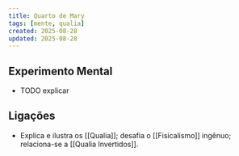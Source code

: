 ```yaml
---
title: Quarto de Mary
tags: [mente, qualia]
created: 2025-08-28
updated: 2025-08-28
---
```


## Experimento Mental
* TODO explicar

## Ligações
- Explica e ilustra os [[Qualia]]; desafia o [[Fisicalismo]] ingênuo; relaciona-se a [[Qualia Invertidos]].